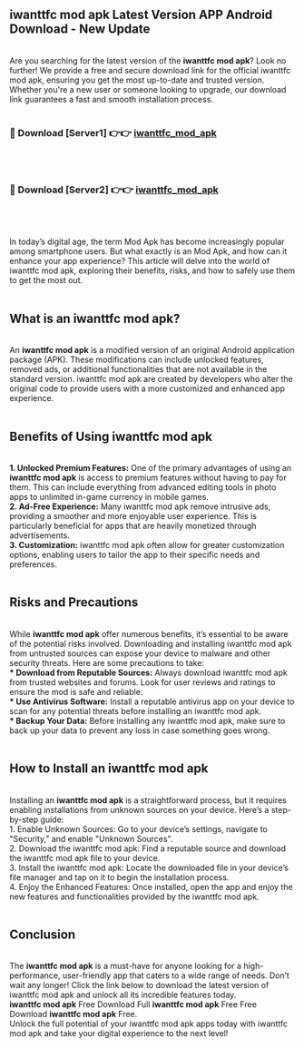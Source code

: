 ## iwanttfc mod apk Latest Version APP Android Download - New Update
<br>
Are you searching for the latest version of the <strong>iwanttfc mod apk</strong>? Look no further! We provide a free and secure download link for the official iwanttfc mod apk, ensuring you get the most up-to-date and trusted version. Whether you're a new user or someone looking to upgrade, our download link guarantees a fast and smooth installation process.
<br>
<br>
<h3>🔴 Download [Server1] 👉👉 <a href="https://modyolo.store/iwanttfc+mod+apk">iwanttfc_mod_apk</a></h3><br>
<br>
<h3>🔴 Download [Server2] 👉👉 <a href="https://modyolo.store/iwanttfc+mod+apk">iwanttfc_mod_apk</a></h3><br>
<br>
<br>
In today’s digital age, the term Mod Apk has become increasingly popular among smartphone users. But what exactly is an Mod Apk, and how can it enhance your app experience? This article will delve into the world of iwanttfc mod apk, exploring their benefits, risks, and how to safely use them to get the most out.
<br>
<br>
<h2>What is an iwanttfc mod apk?</h2>
<br>
An <strong>iwanttfc mod apk</strong> is a modified version of an original Android application package (APK). These modifications can include unlocked features, removed ads, or additional functionalities that are not available in the standard version. iwanttfc mod apk are created by developers who alter the original code to provide users with a more customized and enhanced app experience.
<br>
<br>
<h2>Benefits of Using iwanttfc mod apk</h2>
<br>
<strong> 1. Unlocked Premium Features:</strong> One of the primary advantages of using an <strong>iwanttfc mod apk</strong> is access to premium features without having to pay for them. This can include everything from advanced editing tools in photo apps to unlimited in-game currency in mobile games.
<br>
<strong> 2. Ad-Free Experience:</strong> Many iwanttfc mod apk remove intrusive ads, providing a smoother and more enjoyable user experience. This is particularly beneficial for apps that are heavily monetized through advertisements.
<br>
<strong> 3. Customization:</strong> iwanttfc mod apk often allow for greater customization options, enabling users to tailor the app to their specific needs and preferences.
<br>
<br>
<h2>Risks and Precautions</h2>
<br>
While <strong>iwanttfc mod apk</strong> offer numerous benefits, it’s essential to be aware of the potential risks involved. Downloading and installing iwanttfc mod apk from untrusted sources can expose your device to malware and other security threats. Here are some precautions to take:
<br>
<strong> * Download from Reputable Sources:</strong> Always download iwanttfc mod apk from trusted websites and forums. Look for user reviews and ratings to ensure the mod is safe and reliable.
<br>
<strong> * Use Antivirus Software:</strong> Install a reputable antivirus app on your device to scan for any potential threats before installing an iwanttfc mod apk.
<br>
<strong> * Backup Your Data:</strong> Before installing any iwanttfc mod apk, make sure to back up your data to prevent any loss in case something goes wrong.
<br>
<br>
<h2>How to Install an iwanttfc mod apk</h2>
<br>
Installing an <strong>iwanttfc mod apk</strong> is a straightforward process, but it requires enabling installations from unknown sources on your device. Here’s a step-by-step guide:
<br>
 1. Enable Unknown Sources: Go to your device’s settings, navigate to "Security," and enable "Unknown Sources".
<br>
 2. Download the iwanttfc mod apk: Find a reputable source and download the iwanttfc mod apk file to your device.
<br>
 3. Install the iwanttfc mod apk: Locate the downloaded file in your device’s file manager and tap on it to begin the installation process.
<br>
 4. Enjoy the Enhanced Features: Once installed, open the app and enjoy the new features and functionalities provided by the iwanttfc mod apk.
<br>
<br>
<h2><strong>Conclusion</strong></h2>
<br>
The <strong>iwanttfc mod apk</strong> is a must-have for anyone looking for a high-performance, user-friendly app that caters to a wide range of needs. Don’t wait any longer! Click the link below to download the latest version of iwanttfc mod apk and unlock all its incredible features today.
<br>
<strong>iwanttfc mod apk</strong> Free Download Full <strong>iwanttfc mod apk</strong> Free Free Download <strong>iwanttfc mod apk</strong> Free.
<br>
Unlock the full potential of your iwanttfc mod apk apps today with iwanttfc mod apk and take your digital experience to the next level!